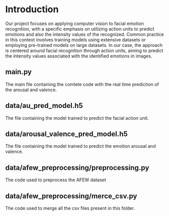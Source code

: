 # Introduction
Our project focuses on applying computer vision to facial emotion recognition, with a specific emphasis on utilizing action units to predict emotions and also the intensity values of the recognized. Common practice in this context involves training models using extensive datasets or employing pre-trained models on large datasets. In our case, the approach is centered around facial recognition through action units, aiming to predict the intensity values associated with the identified emotions in images.

## main.py
The main file containing the comlete code with the real time prediction of the arousal and valence.

## data/au_pred_model.h5
The file containing the model trained to predict the facial action unit.

## data/arousal_valence_pred_model.h5
The file containing the model trained to predict the emotion arousal and valence.

## data/afew_preprocessing/preprocessing.py
The code used to preprocess the AFEW dataset

## data/afew_preprocessing/merce_csv.py
The code used to merge all the csv files present in this folder.
